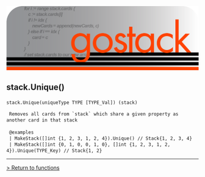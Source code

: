 ![Banner](../../images/gostack_SmallerTransparent.png)

 <h2>stack.Unique()</h2>

 `stack.Unique(uniqueType TYPE [TYPE_Val]) (stack)`

```
 Removes all cards from `stack` which share a given property as another card in that stack

 @examples
 | MakeStack([]int {1, 2, 3, 1, 2, 4}).Unique() // Stack{1, 2, 3, 4}
 | MakeStack([]int {0, 1, 0, 0, 1, 0}, []int {1, 2, 3, 1, 2, 4}).Unique(TYPE_Key) // Stack{1, 2}
```

---

 [> Return to functions](../functionsAPI.md)